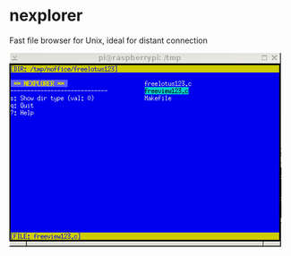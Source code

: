 # nexplorer
Fast file browser for Unix, ideal for distant connection 


![](https://raw.githubusercontent.com/spartrekus/nexplorer/master/pic01.png)

